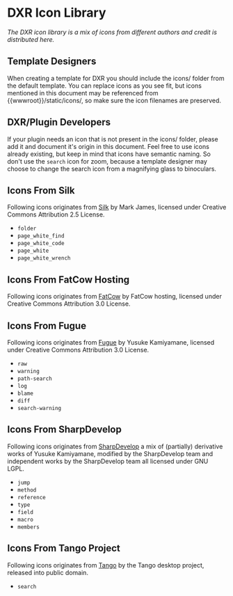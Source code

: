 DXR Icon Library
================
_The DXR icon library is a mix of icons from different authors and credit is distributed here._


Template Designers
------------------
When creating a template for DXR you should include the icons/ folder from the default template.
You can replace icons as you see fit, but icons mentioned in this document may be referenced
from {{wwwroot}}/static/icons/, so make sure the icon filenames are preserved.


DXR/Plugin Developers
---------------------
If your plugin needs an icon that is not present in the icons/ folder,
please add it and document it's origin in this document.
Feel free to use icons already existing, but keep in mind that icons have semantic naming.
So don't use the `search` icon for zoom, because a template designer may choose to change
the search icon from a magnifying glass to binoculars.


Icons From Silk
---------------------------------
Following icons originates from [Silk](http://www.famfamfam.com/lab/icons/silk/) 
by Mark James, licensed under Creative Commons Attribution 2.5 License.

 - `folder`
 - `page_white_find`
 - `page_white_code`
 - `page_white`
 - `page_white_wrench`

Icons From FatCow Hosting
-------------------------
Following icons originates from [FatCow](http://www.fatcow.com/free-icons)
by FatCow hosting, licensed under Creative Commons Attribution 3.0 License.


Icons From Fugue
----------------
Following icons originates from [Fugue](http://p.yusukekamiyamane.com/)
by Yusuke Kamiyamane, licensed under Creative Commons Attribution 3.0 License.

 - `raw`
 - `warning`
 - `path-search`
 - `log`
 - `blame`
 - `diff`
 - `search-warning`


Icons From SharpDevelop
-----------------------
Following icons originates from [SharpDevelop](http://www.icsharpcode.net/OpenSource/SD/)
a mix of (partially) derivative works of Yusuke Kamiyamane, modified by the
SharpDevelop team and independent works by the SharpDevelop team all licensed
under GNU LGPL.

 - `jump`
 - `method`
 - `reference`
 - `type`
 - `field`
 - `macro`
 - `members`


Icons From Tango Project
------------------------
Following icons originates from [Tango](http://tango.freedesktop.org/) by the
Tango desktop project, released into public domain.

 - `search`

